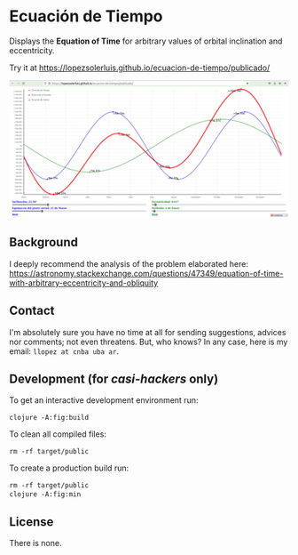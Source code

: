 # Ecuación de Tiempo

Displays the **Equation of Time** for arbitrary values of orbital inclination and eccentricity.

Try it at <https://lopezsolerluis.github.io/ecuacion-de-tiempo/publicado/>

![Captura de pantalla](https://github.com/lopezsolerluis/ecuacion-de-tiempo/blob/master/resources/public/captura.png?raw=true)

## Background

I deeply recommend the analysis of the problem elaborated here: <https://astronomy.stackexchange.com/questions/47349/equation-of-time-with-arbitrary-eccentricity-and-obliquity>

## Contact

I'm absolutely sure you have no time at all for sending suggestions, advices nor comments; not even threatens. But, who knows? In any case, here is my email: `llopez at cnba uba ar`.

## Development (for *casi-hackers* only)

To get an interactive development environment run:

    clojure -A:fig:build

To clean all compiled files:

    rm -rf target/public

To create a production build run:

	rm -rf target/public
	clojure -A:fig:min


## License

There is none.
